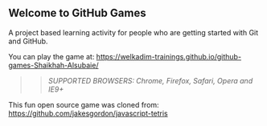 ## Welcome to GitHub Games

A project based learning activity for people who are getting started with Git and GitHub.

You can play the game at: https://welkadim-trainings.github.io/github-games-Shaikhah-Alsubaie/

>> _*SUPPORTED BROWSERS*: Chrome, Firefox, Safari, Opera and IE9+_

This fun open source game was cloned from: https://github.com/jakesgordon/javascript-tetris
